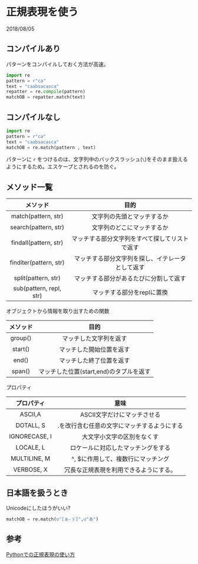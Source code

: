 # 正規表現を使う
2018/08/05



## コンパイルあり

パターンをコンパイルしておく方法が高速。

```py
import re
pattern = r"ca"
text = "caabsacasca"
repatter = re.compile(pattern)
matchOB = repatter.match(text)
```

## コンパイルなし
```py
import re
pattern = r"ca"
text = "caabsacasca"
matchOB = re.match(pattern , text)
```

パターンに `r` をつけるのは、文字列中のバックスラッシュ(`\`)をそのまま扱えるようにするため。エスケープとされるのを防ぐ。

## メソッド一覧

|メソッド|目的|
|:-----:|:--:|
|match(pattern, str)|文字列の先頭とマッチするか|
|search(pattern, str)|文字列のどこにマッチするか|
|findall(pattern, str)|マッチする部分文字列をすべて探してリストで返す|
|finditer(pattern, str)|マッチする部分文字列を探し、イテレータとして返す|
|split(pattern, str)|マッチする部分があるたびに分割して返す|
|sub(pattern, repl, str)|マッチする部分をreplに置換|

オブジェクトから情報を取り出すための関数

|メソッド|目的|
|:-----:|:--:|
|group()|マッチした文字列を返す|
|start()|マッチした開始位置を返す|
|end()|マッチした終了位置を返す|
|span()|マッチした位置(start,end)のタプルを返す|

プロパティ

|プロパティ|意味|
|:-----:|:--:|
|ASCII,A|ASCII文字だけにマッチさせる|
|DOTALL, S|.を改行含む任意の文字にマッチするようにする|
|IGNORECASE, I|大文字小文字の区別をなくす|
|LOCALE, L|ロケールに対応したマッチングをする|
|MULTILINE, M|^, $に作用して、複数行にマッチング|
|VERBOSE, X|冗長な正規表現を利用できるようにする。|

## 日本語を扱うとき
Unicodeにしたほうがいい?
```py
matchOB = re.match(u"[ぁ-ゞ]",u"あ")
```

## 参考

[Pythonでの正規表現の使い方](https://qiita.com/wanwanland/items/ce272419dde2f95cdabc)
